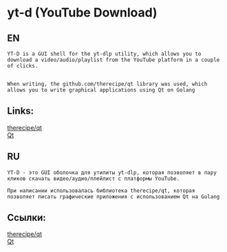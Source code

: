 # yt-d (YouTube Download)
  
## EN
```
YT-D is a GUI shell for the yt-dlp utility, which allows you to download a video/audio/playlist from the YouTube platform in a couple of clicks.
  

When writing, the github.com/therecipe/qt library was used, which allows you to write graphical applications using Qt on Golang
```
  
## Links:
[therecipe/qt](https://github.com/therecipe/qt)  
[Qt](https://www.qt.io)  

## RU
```
YT-D - это GUI оболочка для утилиты yt-dlp, которая позволяет в пару кликов скачать видео/аудио/плейлист с платформы YouTube.
  
При написании использовалась библиотека therecipe/qt, которая позволяет писать графические приложения с использованием Qt на Golang
```

## Ссылки:
[therecipe/qt](https://github.com/therecipe/qt)  
[Qt](https://www.qt.io)  

![]()
